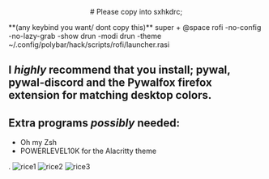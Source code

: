 <p align="center"> # Please copy into sxhkdrc; </p>
**(any keybind you want/ dont copy this)** super + @space
   rofi -no-config -no-lazy-grab -show drun -modi drun -theme ~/.config/polybar/hack/scripts/rofi/launcher.rasi

## **I _highly_ recommend that you install; pywal, pywal-discord and the Pywalfox firefox extension for matching desktop colors.**

## Extra programs _possibly_ needed:
- Oh my Zsh
- POWERLEVEL10K for the Alacritty theme




.
![rice1](https://user-images.githubusercontent.com/45978346/132001152-8ab3f0a0-147a-4b00-b810-128823ed2f75.png)
![rice2](https://user-images.githubusercontent.com/45978346/132001166-376ea1e2-2eef-4c44-8481-99d4333fcaf3.png)
![rice3](https://user-images.githubusercontent.com/45978346/132001172-9025cf62-8674-4b70-9508-b335358c447e.png)

